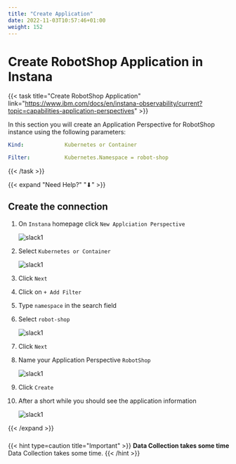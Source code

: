 ```yaml
---
title: "Create Application"
date: 2022-11-03T10:57:46+01:00
weight: 152
---
```



# Create RobotShop Application in Instana



{{< task title="Create RobotShop Application" link="https://www.ibm.com/docs/en/instana-observability/current?topic=capabilities-application-perspectives" >}}


In this section you will create an Application Perspective for RobotShop instance using the following parameters:

```yaml
Kind:             Kubernetes or Container

Filter:           Kubernetes.Namespace = robot-shop

```




{{< /task >}}



{{< expand "Need Help?" "⬇" >}}



## Create the connection

1. On `Instana` homepage click `New Applciation Perspective`

    ![slack1](/cp4waiops-training/pics/instana/instana_app_01.png)



1. Select `Kubernetes or Container`

    ![slack1](/cp4waiops-training/pics/instana/instana_app_02.png)

1. Click `Next`


1. Click on `+ Add Filter`

1. Type `namespace` in the search field


1. Select `robot-shop` 

    ![slack1](/cp4waiops-training/pics/instana/instana_app_03.png)

1. Click `Next`


1. Name your Application Perspective `RobotShop`

    ![slack1](/cp4waiops-training/pics/instana/instana_app_04.png)

1. Click `Create`


1. After a short while you should see the application information

    ![slack1](/cp4waiops-training/pics/instana/instana_app_05.png)



{{< /expand >}}

###

{{< hint type=caution  title="Important" >}}
**Data Collection takes some time**\
Data Collection takes some time.
{{< /hint >}}


